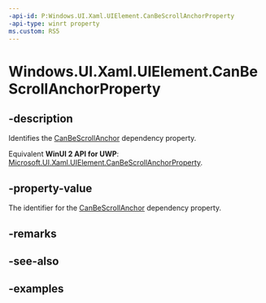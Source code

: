 ```yaml
---
-api-id: P:Windows.UI.Xaml.UIElement.CanBeScrollAnchorProperty
-api-type: winrt property
ms.custom: RS5
---
```


<!-- Property syntax.
public DependencyProperty CanBeScrollAnchorProperty { get; }
-->

# Windows.UI.Xaml.UIElement.CanBeScrollAnchorProperty

## -description

Identifies the [CanBeScrollAnchor](uielement_canbescrollanchor.md) dependency property.

Equivalent **WinUI 2 API for UWP**: [Microsoft.UI.Xaml.UIElement.CanBeScrollAnchorProperty](/windows/winui/api/microsoft.ui.xaml.uielement.canbescrollanchorproperty).

## -property-value

The identifier for the [CanBeScrollAnchor](uielement_canbescrollanchor.md) dependency property.

## -remarks

## -see-also

## -examples
